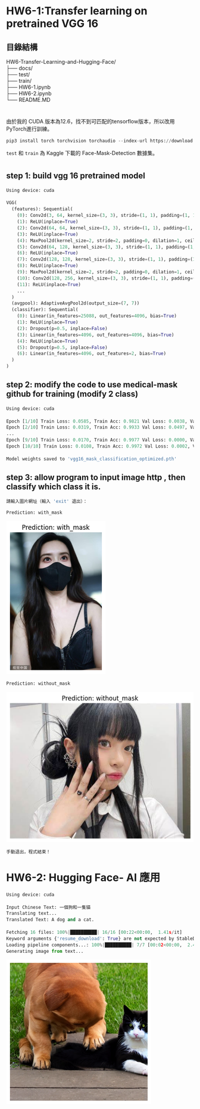 # HW6-1:Transfer learning on pretrained VGG 16

## 目錄結構  

HW6-Transfer-Learning-and-Hugging-Face/  
├── docs/  
├── test/    
├── train/    
├── HW6-1.ipynb   
├── HW6-2.ipynb    
└── README.MD  
#
由於我的 CUDA 版本為12.6，找不到可匹配的tensorflow版本，所以改用PyTorch進行訓練。  
```python
pip3 install torch torchvision torchaudio --index-url https://download.pytorch.org/whl/cu124
```
`test` 和 `train` 為 Kaggle 下載的 Face-Mask-Detection 數據集。  
#

##  step 1: build vgg 16 pretrained model


```python
Using device: cuda

VGG(
  (features): Sequential(
    (0): Conv2d(3, 64, kernel_size=(3, 3), stride=(1, 1), padding=(1, 1))
    (1): ReLU(inplace=True)
    (2): Conv2d(64, 64, kernel_size=(3, 3), stride=(1, 1), padding=(1, 1))
    (3): ReLU(inplace=True)
    (4): MaxPool2d(kernel_size=2, stride=2, padding=0, dilation=1, ceil_mode=False)
    (5): Conv2d(64, 128, kernel_size=(3, 3), stride=(1, 1), padding=(1, 1))
    (6): ReLU(inplace=True)
    (7): Conv2d(128, 128, kernel_size=(3, 3), stride=(1, 1), padding=(1, 1))
    (8): ReLU(inplace=True)
    (9): MaxPool2d(kernel_size=2, stride=2, padding=0, dilation=1, ceil_mode=False)
    (10): Conv2d(128, 256, kernel_size=(3, 3), stride=(1, 1), padding=(1, 1))
    (11): ReLU(inplace=True)
    ...
  )
  (avgpool): AdaptiveAvgPool2d(output_size=(7, 7))
  (classifier): Sequential(
    (0): Linear(in_features=25088, out_features=4096, bias=True)
    (1): ReLU(inplace=True)
    (2): Dropout(p=0.5, inplace=False)
    (3): Linear(in_features=4096, out_features=4096, bias=True)
    (4): ReLU(inplace=True)
    (5): Dropout(p=0.5, inplace=False)
    (6): Linear(in_features=4096, out_features=2, bias=True)
  )
)
```

##   step 2: modify the code to use medical-mask github for training (modify 2 class)

```python
Using device: cuda

Epoch [1/10] Train Loss: 0.0585, Train Acc: 0.9821 Val Loss: 0.0038, Val Acc: 1.0000
Epoch [2/10] Train Loss: 0.0319, Train Acc: 0.9933 Val Loss: 0.0497, Val Acc: 0.9865
...
Epoch [9/10] Train Loss: 0.0170, Train Acc: 0.9977 Val Loss: 0.0000, Val Acc: 1.0000
Epoch [10/10] Train Loss: 0.0108, Train Acc: 0.9972 Val Loss: 0.0002, Val Acc: 1.0000

Model weights saved to 'vgg16_mask_classification_optimized.pth'
```

##  step 3: allow program to input image http , then classify which class it is.

```python
請輸入圖片網址（輸入 'exit' 退出）： 
```
```python
Prediction: with_mask
```
![alt text](docs/image.png)

```python
Prediction: without_mask
```
![alt text](docs/image-1.png)

```python
手動退出，程式結束！
```


# HW6-2: Hugging Face-  AI 應用

```python
Using device: cuda

Input Chinese Text: 一個狗和一隻貓
Translating text...
Translated Text: A dog and a cat.

Fetching 16 files: 100%|██████████| 16/16 [00:22<00:00,  1.41s/it]
Keyword arguments {'resume_download': True} are not expected by StableDiffusionPipeline and will be ignored.
Loading pipeline components...: 100%|██████████| 7/7 [00:02<00:00,  2.49it/s]
Generating image from text...
```

![alt text](docs/image-2.png)
